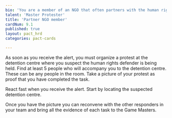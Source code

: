```yaml
---
bio: 'You are a member of an NGO that often partners with the human rights defender''s NGO. Your NGO is specialised in mobilising local and national activists to physical protests. You often work in solidarity with your partner NGOs.'
talent: 'Master Protester'
title: 'Partner NGO member'
cardNum: 9.1
published: true
layout: pact_hrd
categories: pact-cards

---
```


As soon as you receive the alert, you must organize a protest at the detention centre where you suspect the human rights defender is being held. Find at least 5 people who will accompany you to the detention centre. These can be any people in the room. Take a picture of your protest as proof that you have completed the task.

React fast when you receive the alert. Start by locating the suspected detention centre.

Once you have the picture you can reconvene with the other responders in your team and bring all the evidence of each task to the Game Masters.